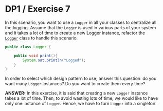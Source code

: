 # DP1 / Exercise 7
In this scenario, you want to use a `Logger` in all your classes to centralize all the logging. Assume that the `Logger` is used in various parts of your system and it takes a lot of time to create a new Logger instance, refactor the [`Logger`](Logger.java) class to handle this scenario.

```java
public class Logger {

    public void print(){
        System.out.println("Logged");
    }
}
``` 

In order to select which design pattern to use, answer this question: do you want many `Logger` instances? Do you want to create them every time?

**ANSWER:** In this exercise, it is said that creating a new `Logger` instance takes a lot of time. Then, to avoid wasting lots of time, we would like to have only one instance of `Logger`. Hence, we have to turn `Logger` into a singleton.
